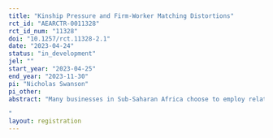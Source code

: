 ```yaml
---
title: "Kinship Pressure and Firm-Worker Matching Distortions"
rct_id: "AEARCTR-0011328"
rct_id_num: "11328"
doi: "10.1257/rct.11328-2.1"
date: "2023-04-24"
status: "in_development"
jel: ""
start_year: "2023-04-25"
end_year: "2023-11-30"
pi: "Nicholas Swanson"
pi_other:
abstract: "Many businesses in Sub-Saharan Africa choose to employ relatives. A common understanding of this phenomenon is that this reflects information assymetries or benefits to hiring from one’s network that alleviate moral hazard.  In this project, I propose a different hypothesis: that some of this hiring may be driven by social norms or redistributive pressures, which maybe exacerbated by greater moral hazard among members of one’s network. I design a field experiment to examine the relevance of these redistributive pressures generating hiring distortions among Zambian microenterprises. I offer microenterprise owners a subsidy to hire an additional employee, and ask business owners to decide between hiring a relative or a non-relative candidate for the position. Microenterprise owners then make their choice under two conditions: a control condition, in the owner receives a poster explaining that they received a subsidy to hire a person and a treatment condition, in which employers are told that if they receive a subsidy, they will be given a poster explaining  the subsidy AND that many business owners offered this subsidy do not have complete control over who is hired with the subsidy. The treatment poster is designed to provide business owners with plausible deniability for not hiring a particular employee, as compared to natural hiring conditions. I then test how the identity of the employee chosen changes under this treatment. The experiment outlined in this pre-registration is one that explores the hypothesis. An additional  experiment involving rural employers may also be conducted as part of the same project (subject to budget and logistical constraints).
"
layout: registration
---
```


